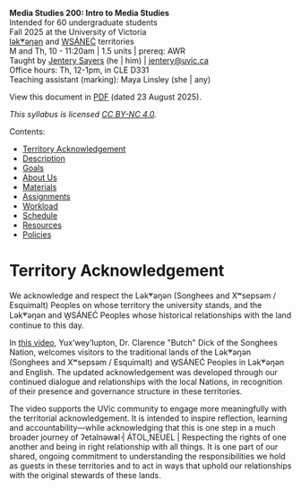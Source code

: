 **Media Studies 200: Intro to Media Studies**     
Intended for 60 undergraduate students     
Fall 2025 at the University of Victoria  
[lək̓ʷəŋən](https://www.songheesnation.ca/community/l-k-ng-n-traditional-territory) and [<u>W</u>SÁNEĆ](https://wsanec.com/) territories  
M and Th, 10 - 11:20am | 1.5 units | prereq: AWR   
Taught by [Jentery Sayers](https://jntry.work/) (he | him) | [jentery@uvic.ca](mailto:jentery@uvic.ca)    
Office hours: Th, 12-1pm, in CLE D331    
Teaching assistant (marking): Maya Linsley (she | any)

View this document in [PDF](mdia200Fall2025Syllabus.pdf) (dated 23 August 2025). 

*This syllabus is licensed [CC BY-NC 4.0](https://creativecommons.org/licenses/by-nc/4.0/).*

Contents: 

* [Territory Acknowledgement](#territory-acknowledgement)  
* [Description](#description)
* [Goals](#goals)  
* [About Us](#about-us)  
* [Materials](#materials)   
* [Assignments](#assignments) 
* [Workload](#workload)   
* [Schedule](#schedule)   
* [Resources](#resources)
* [Policies](#policies)

# Territory Acknowledgement 

We acknowledge and respect the L&#601;k&#787;&#695;&#601;&#331;&#601;n (Songhees and X&#695;seps&#601;m / Esquimalt) Peoples on whose territory the university stands, and the L&#601;k&#787;&#695;&#601;&#331;&#601;n and W&#817;S&#193;NE&#262; Peoples whose historical relationships with the land continue to this day.

In [this video](https://youtu.be/RJHMmMwTl_Q?si=9x4rNjmbCZ_O6HhW), Yux&#8217;wey&#8217;lupton, Dr. Clarence "Butch" Dick of the Songhees Nation, welcomes visitors to the traditional lands of the L&#601;k&#787;&#695;&#601;&#331;&#601;n (Songhees and X&#695;seps&#601;m / Esquimalt) and W&#817;S&#193;NE&#262; Peoples in L&#601;k&#787;&#695;&#601;&#331;&#601;n and English. The updated acknowledgement was developed through our continued dialogue and relationships with the local Nations, in recognition of their presence and governance structure in these territories. 

The video supports the UVic community to engage more meaningfully with the territorial acknowledgement. It is intended to inspire reflection, learning and accountability&#8212;while acknowledging that this is one step in a much broader journey of &#660;etaln&#601;w&#787;&#601;l&#787; | &#193;TOL,NEUEL | Respecting the rights of one another and being in right relationship with all things. It is one part of our shared, ongoing commitment to understanding the responsibilities we hold as guests in these territories and to act in ways that uphold our relationships with the original stewards of these lands.  

